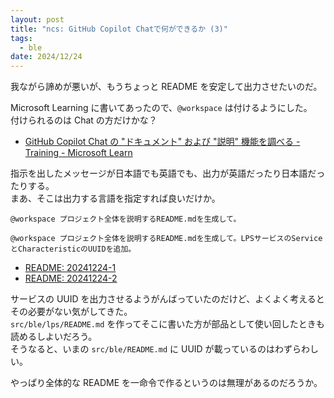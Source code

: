 ```yaml
---
layout: post
title: "ncs: GitHub Copilot Chatで何ができるか (3)"
tags:
  - ble
date: 2024/12/24
---
```


我ながら諦めが悪いが、もうちょっと README を安定して出力させたいのだ。

Microsoft Learning に書いてあったので、`@workspace` は付けるようにした。  
付けられるのは Chat の方だけかな？

* [GitHub Copilot Chat の "ドキュメント" および "説明" 機能を調べる - Training - Microsoft Learn](https://learn.microsoft.com/ja-jp/training/modules/generate-documentation-using-github-copilot-tools/2-examine-explain-document-features-github-copilot)

指示を出したメッセージが日本語でも英語でも、出力が英語だったり日本語だったりする。  
まあ、そこは出力する言語を指定すれば良いだけか。

```
@workspace プロジェクト全体を説明するREADME.mdを生成して。
```

```
@workspace プロジェクト全体を説明するREADME.mdを生成して。LPSサービスのServiceとCharacteristicのUUIDを追加。
```

* [README: 20241224-1](https://github.com/hirokuma/ncs-recv-sb1602/blob/0b479465b1e471bca9f2d5f534fad5bd49178b43/README.md)
* [README: 20241224-2](https://github.com/hirokuma/ncs-recv-sb1602/blob/679c64065c75b4c8e1078d4fd815303d0125803b/README.md)

サービスの UUID を出力させるようがんばっていたのだけど、よくよく考えるとその必要がない気がしてきた。  
`src/ble/lps/README.md` を作ってそこに書いた方が部品として使い回したときも読めるしよいだろう。  
そうなると、いまの `src/ble/README.md` に UUID が載っているのはわずらわしい。

やっぱり全体的な README を一命令で作るというのは無理があるのだろうか。
